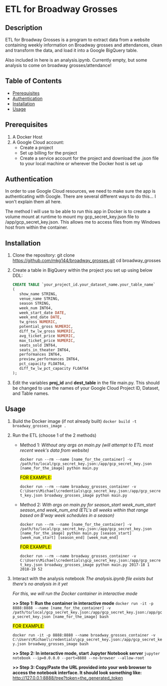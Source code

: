 # ETL for Broadway Grosses

## Description

ETL for Broadway Grosses is a program to extract data from a website containing weekly information on Broadway grosses and attendances, clean and transform the data, and load it into a Google BigQuery table.

Also included in here is an analysis.ipynb.
Currently empty, but some analysis to come on broadway grosses/attendance!

## Table of Contents

- [Prerequisites](#prerequisites)
- [Authentication](#authentication)
- [Installation](#installation)
- [Usage](#usage)

## Prerequisites

1. A Docker Host
2. A Google Cloud account:
   - Create a project
   - Set up billing for the project
   - Create a service account for the project and download the .json file to your local machine or wherever the Docker host is set up
    

## Authentication

In order to use Google Cloud resources, we need to make sure the app is authenticating with Google.  There are several different ways to do this... I won't explain them all here. 

The method I will use to be able to run this app in Docker is to create a volume mount at runtime to mount my gcp_secret_key.json file to /app/gcp_secret_key.json.  This allows me to access files from my Windows host from within the container.

## Installation

1. Clone the repository:
   git clone https://github.com/mkg144/broadway_grosses.git
   cd broadway_grosses

2. Create a table in BigQuery within the project you set up using below DDL:
   ```sql
   CREATE TABLE `your_project_id.your_dataset_name.your_table_name`
   (
      show_name STRING,
      venue_name STRING,
      season STRING,
      week_num INT64,
      week_start_date DATE,
      week_end_date DATE,
      tw_gross NUMERIC,
      potential_gross NUMERIC,
      diff_tw_lw_gross NUMERIC,
      avg_ticket_price NUMERIC,
      max_ticket_price NUMERIC,
      seats_sold INT64,
      seats_in_theater INT64,
      performances INT64,
      preview_performances INT64,
      pct_capacity FLOAT64,
      diff_tw_lw_pct_capacity FLOAT64
   );
   ```

4. Edit the variables **proj_id** and **dest_table** in the file main.py.  This should be changed to use the names of your Google Cloud Project ID, Dataset, and Table names.

## Usage
1. Build the Docker image (if not already built)
   ```docker build -t broadway_grosses_image .```

2. Run the ETL (choose 1 of the 2 methods)
   - Method 1:
      *Without any args on main.py* 
      *(will attempt to ETL most recent week's data from website)*
      
      ```docker run --rm --name [name_for_the_container] -v /path/to/local/gcp_secret_key.json:/app/gcp_secret_key.json [name_for_the_image] python main.py```
      
      <mark style="background-color: #FFFF00">FOR EXAMPLE:</mark>
      
      ```docker run --rm --name broadway_grosses_container -v C:\Users\Michael\credentials\gcp_secret_key.json:/app/gcp_secret_key.json broadway_grosses_image python main.py```
   - Method 2:
      *With args on main.py for season_start week_num_start season_end week_num_end*
      *(ETL's all weeks within that range based on B'way week schedules in a season)*
      
      ```docker run --rm --name [name_for_the_container] -v /path/to/local/gcp_secret_key.json:/app/gcp_secret_key.json [name_for_the_image] python main.py [season_start] [week_num_start] [season_end] [week_num_end]```
      
      <mark style="background-color: #FFFF00">FOR EXAMPLE:</mark>
      
      ```docker run --rm --name broadway_grosses_container -v C:\Users\Michael\credentials\gcp_secret_key.json:/app/gcp_secret_key.json broadway_grosses_image python main.py 2017-18 1 2018-19 52```

3. Interact with the analysis notebook
   *The analysis.ipynb file exists but there's no analysis in it yet*
   
   *For this, we will run the Docker container in interactive mode*
   
   **>> Step 1: Run the container in interactive mode**
   ```docker run -it -p 8888:8888 --name [name_for_the_container] -v /path/to/local/gcp_secret_key.json:/app/gcp_secret_key.json:/app/gcp_secret_key.json [name_for_the_image] bash```
   
     <mark style="background-color: #FFFF00">FOR EXAMPLE:</mark>
   
   ```docker run -it -p 8888:8888 --name broadway_grosses_container -v C:\Users\Michael\credentials\gcp_secret_key.json:/app/gcp_secret_key.json broadway_grosses_image bash```
   
   **>> Step 2: In interactive mode, start Jupyter Notebook server**
   ```jupyter notebook --ip=0.0.0.0 --port=8888 --no-browser --allow-root```
   
   **>> Step 3: Copy/Paste the URL provided into your web browser to access the notebook interface.  It should look something like:**
   http://127.0.0.1:8888/tree?token=the_generated_token
